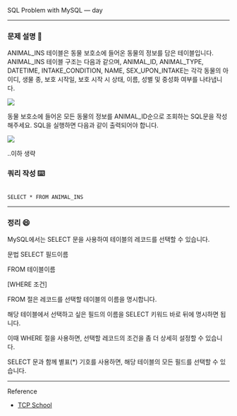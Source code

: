 SQL Problem with MySQL — day

---

### **문제 설명 📖**

ANIMAL_INS 테이블은 동물 보호소에 들어온 동물의 정보를 담은 테이블입니다. ANIMAL_INS 테이블 구조는 다음과 같으며, ANIMAL_ID, ANIMAL_TYPE, DATETIME, INTAKE_CONDITION, NAME, SEX_UPON_INTAKE는 각각 동물의 아이디, 생물 종, 보호 시작일, 보호 시작 시 상태, 이름, 성별 및 중성화 여부를 나타냅니다.

![](https://images.velog.io/images/qmasem/post/87d68a71-e18a-41ce-a0ed-d1460de5799e/%E1%84%89%E1%85%B3%E1%84%8F%E1%85%B3%E1%84%85%E1%85%B5%E1%86%AB%E1%84%89%E1%85%A3%E1%86%BA%202021-05-09%20%E1%84%8B%E1%85%A9%E1%84%92%E1%85%AE%205.02.34.png)

동물 보호소에 들어온 모든 동물의 정보를 ANIMAL_ID순으로 조회하는 SQL문을 작성해주세요. SQL을 실행하면 다음과 같이 출력되어야 합니다.

![](https://images.velog.io/images/qmasem/post/a4a8a4b9-6f68-4f85-b239-3d30d1b6a8ab/%E1%84%89%E1%85%B3%E1%84%8F%E1%85%B3%E1%84%85%E1%85%B5%E1%86%AB%E1%84%89%E1%85%A3%E1%86%BA%202021-05-09%20%E1%84%8B%E1%85%A9%E1%84%92%E1%85%AE%205.03.11.png)

..이하 생략

### **쿼리 작성 ⌨️**

```mysql

SELECT * FROM ANIMAL_INS

```

---

### 정리 😄

MySQL에서는 SELECT 문을 사용하여 테이블의 레코드를 선택할 수 있습니다.

문법
SELECT 필드이름

FROM 테이블이름

[WHERE 조건]

FROM 절은 레코드를 선택할 테이블의 이름을 명시합니다.

해당 테이블에서 선택하고 싶은 필드의 이름을 SELECT 키워드 바로 뒤에 명시하면 됩니다.

이때 WHERE 절을 사용하면, 선택할 레코드의 조건을 좀 더 상세히 설정할 수 있습니다.

SELECT 문과 함께 별표(\*) 기호를 사용하면, 해당 테이블의 모든 필드를 선택할 수 있습니다.

---

Reference

- [TCP School](http://tcpschool.com/mysql/mysql_basic_select)
